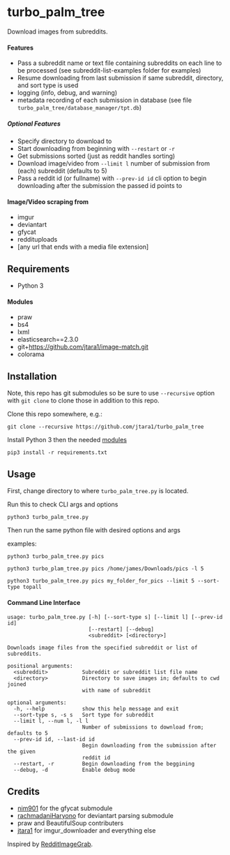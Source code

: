 # turbo_palm_tree

Download images from subreddits.

#### Features
* Pass a subreddit name or text file containing subreddits on each line to be
processed (see subreddit-list-examples folder for examples)
* Resume downloading from last submission if same subreddit, directory, and
sort type is used
* logging (info, debug, and warning)
* metadata recording of each submission in database
(see file `turbo_palm_tree/database_manager/tpt.db`)

##### Optional Features
* Specify directory to download to
* Start downloading from beginning with `--restart` or `-r`
* Get submissions sorted (just as reddit handles sorting)
* Download image/video from `--limit l` number of submission from (each)
subreddit (defaults to 5)
* Pass a reddit id (or fullname) with `--prev-id id` cli option to begin
downloading after the submission the passed id points to

#### Image/Video scraping from
* imgur
* deviantart
* gfycat
* reddituploads
* [any url that ends with a media file extension]


## Requirements

* Python 3

#### Modules

* praw
* bs4
* lxml
* elasticsearch==2.3.0
* git+https://github.com/jtara1/image-match.git
* colorama


## Installation

Note, this repo has git submodules so be sure to use `--recursive`
option with `git clone` to clone those in addition to this repo.

Clone this repo somewhere, e.g.:

    git clone --recursive https://github.com/jtara1/turbo_palm_tree

Install Python 3 then the needed [modules](#Modules)

    pip3 install -r requirements.txt


## Usage

First, change directory to where `turbo_palm_tree.py` is located.

Run this to check CLI args and options

    python3 turbo_palm_tree.py

Then run the same python file with desired options and args

examples:

    python3 turbo_palm_tree.py pics

    python3 turbo_plam_tree.py pics /home/james/Downloads/pics -l 5

    python3 turbo_palm_tree.py pics my_folder_for_pics --limit 5 --sort-type topall



#### Command Line Interface

    usage: turbo_palm_tree.py [-h] [--sort-type s] [--limit l] [--prev-id id]
                              [--restart] [--debug]
                              <subreddit> [<directory>]

    Downloads image files from the specified subreddit or list of subreddits.

    positional arguments:
      <subreddit>           Subreddit or subreddit list file name
      <directory>           Directory to save images in; defaults to cwd joined
                            with name of subreddit

    optional arguments:
      -h, --help            show this help message and exit
      --sort-type s, -s s   Sort type for subreddit
      --limit l, --num l, -l l
                            Number of submissions to download from; defaults to 5
      --prev-id id, --last-id id
                            Begin downloading from the submission after the given
                            reddit id
      --restart, -r         Begin downloading from the beggining
      --debug, -d           Enable debug mode



## Credits

* [nim901](https://github.com/nim901/gfycat) for the gfycat submodule
* [rachmadaniHaryono](https://github.com/rachmadaniHaryono) for deviantart
parsing submodule
* praw and BeautifulSoup contributers
* [jtara1](https://github.com/jtara1) for imgur_downloader and everything else

Inspired by [RedditImageGrab](https://github.com/jtara1/RedditImageGrab).
